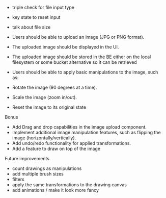 -   triple check for file input type
-   key state to reset input
-   talk about file size

-   Users should be able to upload an image (JPG or PNG format).
-   The uploaded image should be displayed in the UI.
-   The uploaded image should be stored in the BE either on the local filesystem or some
    bucket alternative so it can be retrieved

-   Users should be able to apply basic manipulations to the image, such as:
-   Rotate the image (90 degrees at a time).
-   Scale the image (zoom in/out).
-   Reset the image to its original state

Bonus

-   Add Drag and drop capabilities in the image upload component.
-   Implement additional image manipulation features, such as flipping the image
    (horizontally/vertically).
-   Add undo/redo functionality for applied transformations.
-   Add a feature to draw on top of the image

Future improvements

-   count drawings as manipulations
-   add multiple brush sizes
-   filters
-   apply the same transformations to the drawing canvas
-   add animations / make it look more fancy
